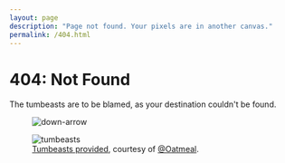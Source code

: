```yaml
---
layout: page
description: "Page not found. Your pixels are in another canvas."
permalink: /404.html
---
```

<div class="text-center">
<h1>404: Not Found</h1>
The tumbeasts are to be blamed, as your destination couldn't be found.
</div>
<figure>
<img src="{{ site.url }}/assets/images/bg-arrow.png" alt="down-arrow">
</figure>
<figure>
<img src="{{ site.url }}/assets/images/tb_sign1.png" alt="tumbeasts">
<figcaption><a href="https://theoatmeal.com/comics/state_web_summer#tumblr">Tumbeasts provided</a>, courtesy of <a href="https://twitter.com/oatmeal">@Oatmeal</a>.</figcaption>
</figure>
